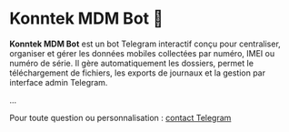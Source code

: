 # Konntek MDM Bot 🤖

**Konntek MDM Bot** est un bot Telegram interactif conçu pour centraliser, organiser et gérer les données mobiles collectées par numéro, IMEI ou numéro de série. Il gère automatiquement les dossiers, permet le téléchargement de fichiers, les exports de journaux et la gestion par interface admin Telegram.

...

Pour toute question ou personnalisation : [contact Telegram](https://t.me/leonkonan76)